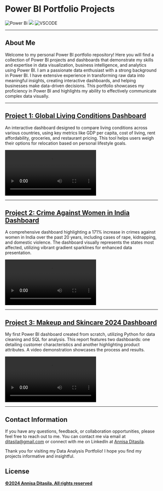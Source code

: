 # Power BI Portfolio Projects
![Power Bi](https://img.shields.io/badge/power_bi-F2C811?style=for-the-badge&logo=powerbi&logoColor=black)
![](https://img.shields.io/badge/MySQL-00000F?style=for-the-badge&logo=mysql&logoColor=white)
![VSCODE](https://img.shields.io/badge/VSCode-0078D4?style=for-the-badge&logo=visual%20studio%20code&logoColor=white)


---
   

## About Me
Welcome to my personal Power BI portfolio repository! Here you will find a collection of Power BI projects and dashboards that demonstrate my skills and expertise in data visualization, business intelligence, and analytics using Power BI. I am a passionate data enthusiast with a strong background in Power BI. I have extensive experience in transforming raw data into meaningful insights, creating interactive dashboards, and helping businesses make data-driven decisions. This portfolio showcases my proficiency in Power BI and highlights my ability to effectively communicate complex data visually.



---

## [Project 1: Global Living Conditions Dashboard](https://www.linkedin.com/feed/update/urn:li:activity:7240040426303275008/)

An interactive dashboard designed to compare living conditions across various countries, using key metrics like GDP per capita, cost of living, rent affordability, groceries, and restaurant pricing. This tool helps users weigh their options for relocation based on personal lifestyle goals.

![-](https://github.com/ditasila/Power-BI-Dashboard/blob/1a191546a50d23a67ee2d99c7b9dd34d15b7b58c/Cost%20of%20Living.mov)

---

## [Project 2: Crime Against Women in India Dashboard](https://www.linkedin.com/feed/update/urn:li:activity:7239631946153123842/)

A comprehensive dashboard highlighting a 171% increase in crimes against women in India over the past 20 years, including cases of rape, kidnapping, and domestic violence. The dashboard visually represents the states most affected, utilizing vibrant gradient sparklines for enhanced data presentation.

![-](https://github.com/ditasila/Power-BI-Dashboard/blob/1a191546a50d23a67ee2d99c7b9dd34d15b7b58c/Criminality%20Againts%20Women%20in%20India.mov)

---

## [Project 3: Makeup and Skincare 2024 Dashboard](https://www.linkedin.com/feed/update/urn:li:activity:7239304491517272065/)

My first Power BI dashboard created from scratch, utilizing Python for data cleaning and SQL for analysis. This report features two dashboards: one detailing customer characteristics and another highlighting product attributes. A video demonstration showcases the process and results.

![-](https://github.com/ditasila/Power-BI-Dashboard/blob/1a191546a50d23a67ee2d99c7b9dd34d15b7b58c/Top%20Beauty%20%26%20Cosmetics%20Products%20Worldwide.mov)

---

## Contact Information

If you have any questions, feedback, or collaboration opportunities, please feel free to reach out to me. You can contact me via email at [ditasila@gmail.com](mailto:ditasila@gmail.com) or connect with me on LinkedIn at [Annisa Ditasila](https://www.linkedin.com/ditasila).

Thank you for visiting my Data Analysis Portfolio! I hope you find my projects informative and insightful.


## License
[<ins><b>©2024 Annisa Ditasila. All rights reserved</b></ins>](https://www.linkedin.com/ditasila)




 
 
